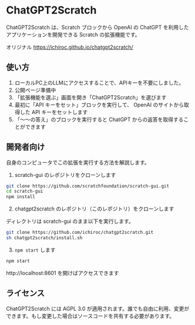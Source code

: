 # ChatGPT2Scratch

ChatGPT2Scratch は、Scratch ブロックから OpenAI の ChatGPT を利用したアプリケーションを開発できる Scratch の拡張機能です。

オリジナル
https://ichiroc.github.io/chatgpt2scratch/

## 使い方

1. ローカルPC上のLLMにアクセスすることで、APIキーを不要にしました。
2. 公開ページ準備中
3. 「拡張機能を選ぶ」画面を開き「ChatGPT2Scratch」を選びます
4. 最初に「API キーをセット」ブロックを実行して、 OpenAI のサイトから取得した API キーをセットします
5. 「〜〜の答え」のブロックを実行すると ChatGPT からの返答を取得することができます

## 開発者向け

自身のコンピュータでこの拡張を実行する方法を解説します。

1. scratch-gui のレポジトリをクローンします

```sh
git clone https://github.com/scratchfoundation/scratch-gui.git
cd scratch-gui
npm install
```

2. chatgpt2scratch のレポジトリ（このレポジトリ）をクローンします

ディレクトリは scratch-gui のまま以下を実行します。

```sh
git clone https://github.com/ichiroc/chatgpt2scratch.git
sh chatgpt2scratch/install.sh
```

3. `npm start` します

```sh
npm start
```

http://localhost:8601 を開けばアクセスできます

## ライセンス

ChatGPT2Scratch には AGPL 3.0 が適用されます。誰でも自由に利用、変更ができます。もし変更した場合はソースコードを共有する必要があります。

